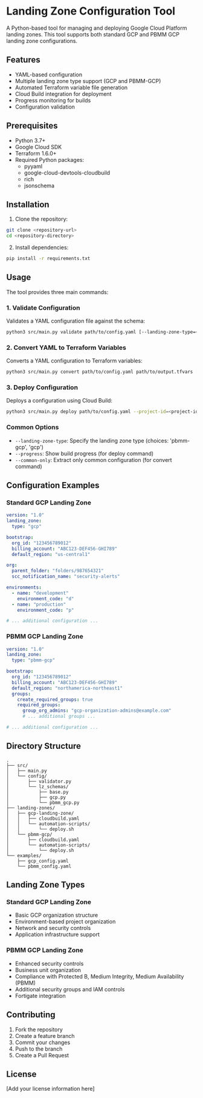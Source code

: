 # Landing Zone Configuration Tool

A Python-based tool for managing and deploying Google Cloud Platform landing zones. This tool supports both standard GCP and PBMM GCP landing zone configurations.

## Features

- YAML-based configuration
- Multiple landing zone type support (GCP and PBMM-GCP)
- Automated Terraform variable file generation
- Cloud Build integration for deployment
- Progress monitoring for builds
- Configuration validation

## Prerequisites

- Python 3.7+
- Google Cloud SDK
- Terraform 1.6.0+
- Required Python packages:
  - pyyaml
  - google-cloud-devtools-cloudbuild
  - rich
  - jsonschema

## Installation

1. Clone the repository:
```bash
git clone <repository-url>
cd <repository-directory>
```

2. Install dependencies:
```bash
pip install -r requirements.txt
```

## Usage

The tool provides three main commands:

### 1. Validate Configuration

Validates a YAML configuration file against the schema:

```bash
python3 src/main.py validate path/to/config.yaml [--landing-zone-type=<type>]
```

### 2. Convert YAML to Terraform Variables

Converts a YAML configuration to Terraform variables:

```bash
python3 src/main.py convert path/to/config.yaml path/to/output.tfvars [--common-only] [--landing-zone-type=<type>]
```

### 3. Deploy Configuration

Deploys a configuration using Cloud Build:

```bash
python3 src/main.py deploy path/to/config.yaml --project-id=<project-id> [--progress] [--landing-zone-type=<type>]
```

### Common Options

- `--landing-zone-type`: Specify the landing zone type (choices: 'pbmm-gcp', 'gcp')
- `--progress`: Show build progress (for deploy command)
- `--common-only`: Extract only common configuration (for convert command)

## Configuration Examples

### Standard GCP Landing Zone

```yaml
version: "1.0"
landing_zone:
  type: "gcp"

bootstrap:
  org_id: "123456789012"
  billing_account: "ABC123-DEF456-GHI789"
  default_region: "us-central1"

org:
  parent_folder: "folders/987654321"
  scc_notification_name: "security-alerts"

environments:
  - name: "development"
    environment_code: "d"
  - name: "production"
    environment_code: "p"

# ... additional configuration ...
```

### PBMM GCP Landing Zone

```yaml
version: "1.0"
landing_zone:
  type: "pbmm-gcp"

bootstrap:
  org_id: "123456789012"
  billing_account: "ABC123-DEF456-GHI789"
  default_region: "northamerica-northeast1"
  groups:
    create_required_groups: true
    required_groups:
      group_org_admins: "gcp-organization-admins@example.com"
      # ... additional groups ...

# ... additional configuration ...
```

## Directory Structure

```
.
├── src/
│   ├── main.py
│   └── config/
│       ├── validator.py
│       └── lz_schemas/
│           ├── base.py
│           ├── gcp.py
│           └── pbmm_gcp.py
├── landing-zones/
│   ├── gcp-landing-zone/
│   │   ├── cloudbuild.yaml
│   │   └── automation-scripts/
│   │       └── deploy.sh
│   └── pbmm-gcp/
│       ├── cloudbuild.yaml
│       └── automation-scripts/
│           └── deploy.sh
└── examples/
    ├── gcp_config.yaml
    └── pbmm_config.yaml
```

## Landing Zone Types

### Standard GCP Landing Zone
- Basic GCP organization structure
- Environment-based project organization
- Network and security controls
- Application infrastructure support

### PBMM GCP Landing Zone
- Enhanced security controls
- Business unit organization
- Compliance with Protected B, Medium Integrity, Medium Availability (PBMM)
- Additional security groups and IAM controls
- Fortigate integration

## Contributing

1. Fork the repository
2. Create a feature branch
3. Commit your changes
4. Push to the branch
5. Create a Pull Request

## License

[Add your license information here] 